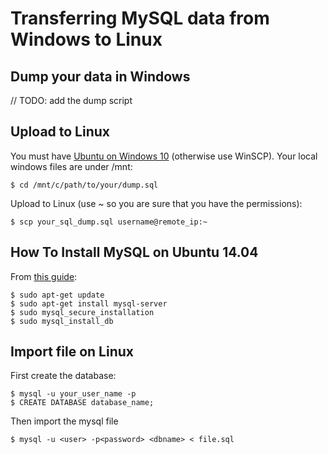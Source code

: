 # Transferring MySQL data from Windows to Linux


## Dump your data in Windows

// TODO: add the dump script


## Upload to Linux

You must have [Ubuntu on Windows 10](http://www.howtogeek.com/249966/how-to-install-and-use-the-linux-bash-shell-on-windows-10/) (otherwise use WinSCP). Your local windows files are under /mnt:

	$ cd /mnt/c/path/to/your/dump.sql

Upload to Linux (use ~ so you are sure that you have the permissions):

	$ scp your_sql_dump.sql username@remote_ip:~


## How To Install MySQL on Ubuntu 14.04

From [this guide](https://www.digitalocean.com/community/tutorials/how-to-install-mysql-on-ubuntu-14-04): 

	$ sudo apt-get update
	$ sudo apt-get install mysql-server
	$ sudo mysql_secure_installation
	$ sudo mysql_install_db
	

## Import file on Linux

First create the database:

	$ mysql -u your_user_name -p
	$ CREATE DATABASE database_name;

Then import the mysql file

	$ mysql -u <user> -p<password> <dbname> < file.sql
	

